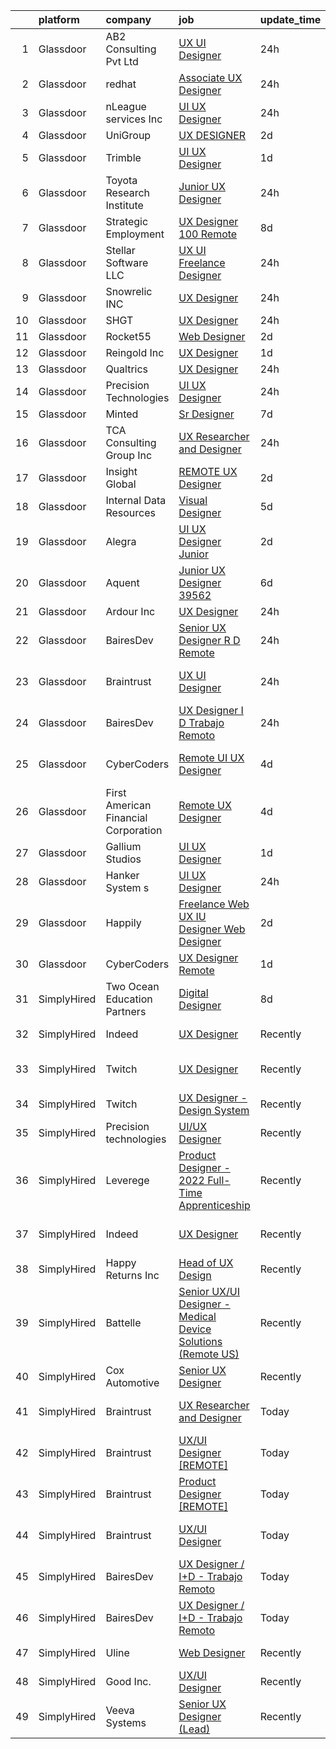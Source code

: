 

|    | platform    | company                              | job                                                                                                                                                                                                                                                                                                                                                                                                                                                                                                                                                                                                                                                                                                                                                                                                                                                                                                                                                                                                                                                                                                                                                                                                                                                                                                                                                                                                             | update_time   | location                   |
|---:|:------------|:-------------------------------------|:----------------------------------------------------------------------------------------------------------------------------------------------------------------------------------------------------------------------------------------------------------------------------------------------------------------------------------------------------------------------------------------------------------------------------------------------------------------------------------------------------------------------------------------------------------------------------------------------------------------------------------------------------------------------------------------------------------------------------------------------------------------------------------------------------------------------------------------------------------------------------------------------------------------------------------------------------------------------------------------------------------------------------------------------------------------------------------------------------------------------------------------------------------------------------------------------------------------------------------------------------------------------------------------------------------------------------------------------------------------------------------------------------------------|:--------------|:---------------------------|
|  1 | Glassdoor   | AB2 Consulting Pvt Ltd               | [UX UI Designer](https://www.glassdoor.com/partner/jobListing.htm?pos=117&ao=1136043&s=58&guid=00000183640cefa5b0f2b79767dd4015&src=GD_JOB_AD&t=SR&vt=w&ea=1&cs=1_7acb8640&cb=1663830913472&jobListingId=1008153458399&jrtk=3-0-1gdi0ps2vkcn5801-1gdi0ps3k2dhd000-12eb7601e2edcdb0-)                                                                                                                                                                                                                                                                                                                                                                                                                                                                                                                                                                                                                                                                                                                                                                                                                                                                                                                                                                                                                                                                                                                            | 24h           | Remote                     |
|  2 | Glassdoor   | redhat                               | [Associate UX Designer](https://www.glassdoor.com/partner/jobListing.htm?pos=119&ao=1136043&s=58&guid=00000183640cefa5b0f2b79767dd4015&src=GD_JOB_AD&t=SR&vt=w&cs=1_8a8780eb&cb=1663830913472&jobListingId=1008153514164&jrtk=3-0-1gdi0ps2vkcn5801-1gdi0ps3k2dhd000-1e2dbd33845386d9-)                                                                                                                                                                                                                                                                                                                                                                                                                                                                                                                                                                                                                                                                                                                                                                                                                                                                                                                                                                                                                                                                                                                          | 24h           | Georgia                    |
|  3 | Glassdoor   | nLeague services Inc                 | [UI UX Designer](https://www.glassdoor.com/partner/jobListing.htm?pos=126&ao=1136043&s=58&guid=00000183640cefa5b0f2b79767dd4015&src=GD_JOB_AD&t=SR&vt=w&ea=1&cs=1_1b455aad&cb=1663830913476&jobListingId=1008153899916&jrtk=3-0-1gdi0ps2vkcn5801-1gdi0ps3k2dhd000-9c5e67da28bca261-)                                                                                                                                                                                                                                                                                                                                                                                                                                                                                                                                                                                                                                                                                                                                                                                                                                                                                                                                                                                                                                                                                                                            | 24h           | Remote                     |
|  4 | Glassdoor   | UniGroup                             | [UX DESIGNER](https://www.glassdoor.com/partner/jobListing.htm?pos=118&ao=1136043&s=58&guid=00000183640cefa5b0f2b79767dd4015&src=GD_JOB_AD&t=SR&vt=w&ea=1&cs=1_1abaccce&cb=1663830913472&jobListingId=1008148976035&jrtk=3-0-1gdi0ps2vkcn5801-1gdi0ps3k2dhd000-3b66195573bfb278-)                                                                                                                                                                                                                                                                                                                                                                                                                                                                                                                                                                                                                                                                                                                                                                                                                                                                                                                                                                                                                                                                                                                               | 2d            | Remote                     |
|  5 | Glassdoor   | Trimble                              | [UI UX Designer](https://www.glassdoor.com/partner/jobListing.htm?pos=129&ao=1136043&s=58&guid=00000183640cefa5b0f2b79767dd4015&src=GD_JOB_AD&t=SR&vt=w&cs=1_fdd392f6&cb=1663830913476&jobListingId=1008151847220&jrtk=3-0-1gdi0ps2vkcn5801-1gdi0ps3k2dhd000-bf0cd59ca3e3c127-)                                                                                                                                                                                                                                                                                                                                                                                                                                                                                                                                                                                                                                                                                                                                                                                                                                                                                                                                                                                                                                                                                                                                 | 1d            | Princeton, NJ              |
|  6 | Glassdoor   | Toyota Research Institute            | [Junior UX Designer](https://www.glassdoor.com/partner/jobListing.htm?pos=103&ao=1110586&s=58&guid=00000183640cefa5b0f2b79767dd4015&src=GD_JOB_AD&t=SR&vt=w&ea=1&cs=1_2ac7496d&cb=1663830913470&jobListingId=1008154395626&cpc=1FDE87803EF93CD3&jrtk=3-0-1gdi0ps2vkcn5801-1gdi0ps3k2dhd000-f67843274f24dfd7--6NYlbfkN0DSgjPPcnEdvoK3uuxfISLALE6pB1FR7YSHOr_tSg5_QGIhoz_2VqUepdcKLBLI_zT8gjyfR1r67aOTbgheK19SQpXGle3g4VY2c30lMRAY4mIgBgEwCLhgJWsabSw76xIdLQzQTrpVtAGGFxggeZHQv2ARMYsVTb7oNmNoJVFJjyIc4Ag7TCw6L5Zzz4Ie4Gqws4HuVGvrmG2CqeKya_QsS-AK4n5RjOmNASzHW1YNdb3utd2R5x1G7aZ3qRJMQgTCWXa7KinToCeK_-kLj9YgvQgkPTokmvfQ28AZqX5VY5mWdU4WEt42ZD_CiC4SohVzqTN6WCJ8aIJGxPyc1A_s9e4hCmLCm4y2UBVGdWMGDY2VrTBbjaEzqgXmBnWP23MR0N8Sjpcr2p6ErN1W-KfhIkJL8hMDPQ-fK55bPYKgDWWAxwVmTmbhHmopxj4P6eeffs-LDaBQSX45nlozXCbeGMGYdp7rszEUp3bH-0ChkLBBI7L7Gfat0OwKjzhbycO-mgE6r4GmgoNxMJwxPSWorpK2FnN8vHereoxPAdedAN7pOr9eUwUclDTLPoJaLSxTOmMT_W1ScqcL3Uwu3Imz)                                                                                                                                                                                                                                                                                                                                                                                                                                                                   | 24h           | Los Altos, CA              |
|  7 | Glassdoor   | Strategic Employment                 | [UX Designer   100  Remote](https://www.glassdoor.com/partner/jobListing.htm?pos=106&ao=1110586&s=58&guid=00000183640cefa5b0f2b79767dd4015&src=GD_JOB_AD&t=SR&vt=w&ea=1&cs=1_18f4bed3&cb=1663830913471&jobListingId=1008137766632&cpc=6FC5BA77C9A4CD78&jrtk=3-0-1gdi0ps2vkcn5801-1gdi0ps3k2dhd000-d2518091f77dc495--6NYlbfkN0CLSf-jfoHigW1cBjtGRtm6_23EvXrANN9AHlQMkGJBi-HdtNOOcaQbCOUJzBwClh9UtAwD2k8FEfSwNqy_Upyq70Evp5tSKG0UP9ez9tZ_oUxr7we2plhRvRFHYgaqhJLAvqyFhIKWYZuM1uIY8rDtnTWSzLxSJgjgjHK6BNEhnuocKvqDADkSHusUbCcqlGQa79F0aWP7eqP6lUxpZ11mU9iQP05iYa24g3rTZ8lW_C7HKk1GaV9_FyEa7iFPkQbLUu3TvD8v8u6Z8jqE6XKiZliFzRFqPyOQlWl9rZekZuxQsgcthp_TE_Dw4pYgXbCph7rmoX8aqZVFWTlI5xDfwnlXI-G1KPCc6fkjL5395b_2-NOQVId9-DtF0WTGycZWTbvNU_GgKWxlDqMUtvZLrYqv6jNtR6lUWzUa_1hVtyWeqJMfSGVCPZqSk_9zz0EDKl-C1SBHAdh7g604L_7izwA0aqMSf6CZLolB12SYJgSA5VQTOip2mhEhlNpzqQS-EBv-Vb3hSsKs71xnIgaj8dbEBf5jYwlpjPGbSx_dPmg2v_HRs3MJGzjr8JFNdKY-5m_Y7J3M3g%3D%3D)                                                                                                                                                                                                                                                                                                                                                                                                                                                                | 8d            | Remote                     |
|  8 | Glassdoor   | Stellar Software  LLC                | [UX UI Freelance Designer](https://www.glassdoor.com/partner/jobListing.htm?pos=109&ao=1136043&s=58&guid=00000183640cefa5b0f2b79767dd4015&src=GD_JOB_AD&t=SR&vt=w&ea=1&cs=1_ab51dfcd&cb=1663830913471&jobListingId=1008153816308&jrtk=3-0-1gdi0ps2vkcn5801-1gdi0ps3k2dhd000-5c97b58db50d63fb-)                                                                                                                                                                                                                                                                                                                                                                                                                                                                                                                                                                                                                                                                                                                                                                                                                                                                                                                                                                                                                                                                                                                  | 24h           | Remote                     |
|  9 | Glassdoor   | Snowrelic INC                        | [UX Designer](https://www.glassdoor.com/partner/jobListing.htm?pos=112&ao=1136043&s=58&guid=00000183640cefa5b0f2b79767dd4015&src=GD_JOB_AD&t=SR&vt=w&ea=1&cs=1_c75f4898&cb=1663830913471&jobListingId=1008153883605&jrtk=3-0-1gdi0ps2vkcn5801-1gdi0ps3k2dhd000-a899f73d1e1a3442-)                                                                                                                                                                                                                                                                                                                                                                                                                                                                                                                                                                                                                                                                                                                                                                                                                                                                                                                                                                                                                                                                                                                               | 24h           | Remote                     |
| 10 | Glassdoor   | SHGT                                 | [UX Designer](https://www.glassdoor.com/partner/jobListing.htm?pos=115&ao=1136043&s=58&guid=00000183640cefa5b0f2b79767dd4015&src=GD_JOB_AD&t=SR&vt=w&ea=1&cs=1_f6df40e9&cb=1663830913471&jobListingId=1008154156079&jrtk=3-0-1gdi0ps2vkcn5801-1gdi0ps3k2dhd000-64eeaa902dd1110a-)                                                                                                                                                                                                                                                                                                                                                                                                                                                                                                                                                                                                                                                                                                                                                                                                                                                                                                                                                                                                                                                                                                                               | 24h           | Remote                     |
| 11 | Glassdoor   | Rocket55                             | [Web Designer](https://www.glassdoor.com/partner/jobListing.htm?pos=127&ao=1136043&s=58&guid=00000183640cefa5b0f2b79767dd4015&src=GD_JOB_AD&t=SR&vt=w&ea=1&cs=1_3c0333aa&cb=1663830913476&jobListingId=1008149616438&jrtk=3-0-1gdi0ps2vkcn5801-1gdi0ps3k2dhd000-a675e63e0f3e88f2-)                                                                                                                                                                                                                                                                                                                                                                                                                                                                                                                                                                                                                                                                                                                                                                                                                                                                                                                                                                                                                                                                                                                              | 2d            | Remote                     |
| 12 | Glassdoor   | Reingold Inc                         | [UX Designer](https://www.glassdoor.com/partner/jobListing.htm?pos=123&ao=1136043&s=58&guid=00000183640cefa5b0f2b79767dd4015&src=GD_JOB_AD&t=SR&vt=w&ea=1&cs=1_c27a0aa9&cb=1663830913475&jobListingId=1008151861367&jrtk=3-0-1gdi0ps2vkcn5801-1gdi0ps3k2dhd000-ac1fd1557ccabdda-)                                                                                                                                                                                                                                                                                                                                                                                                                                                                                                                                                                                                                                                                                                                                                                                                                                                                                                                                                                                                                                                                                                                               | 1d            | Remote                     |
| 13 | Glassdoor   | Qualtrics                            | [UX Designer](https://www.glassdoor.com/partner/jobListing.htm?pos=114&ao=1136043&s=58&guid=00000183640cefa5b0f2b79767dd4015&src=GD_JOB_AD&t=SR&vt=w&cs=1_12666d69&cb=1663830913471&jobListingId=1008154638370&jrtk=3-0-1gdi0ps2vkcn5801-1gdi0ps3k2dhd000-8cfed37a1446e5e1-)                                                                                                                                                                                                                                                                                                                                                                                                                                                                                                                                                                                                                                                                                                                                                                                                                                                                                                                                                                                                                                                                                                                                    | 24h           | Provo, UT                  |
| 14 | Glassdoor   | Precision Technologies               | [UI UX Designer](https://www.glassdoor.com/partner/jobListing.htm?pos=120&ao=1136043&s=58&guid=00000183640cefa5b0f2b79767dd4015&src=GD_JOB_AD&t=SR&vt=w&ea=1&cs=1_8584c9ce&cb=1663830913474&jobListingId=1008153517514&jrtk=3-0-1gdi0ps2vkcn5801-1gdi0ps3k2dhd000-2d960585090a0424-)                                                                                                                                                                                                                                                                                                                                                                                                                                                                                                                                                                                                                                                                                                                                                                                                                                                                                                                                                                                                                                                                                                                            | 24h           | Remote                     |
| 15 | Glassdoor   | Minted                               | [Sr  Designer](https://www.glassdoor.com/partner/jobListing.htm?pos=130&ao=1136043&s=58&guid=00000183640cefa5b0f2b79767dd4015&src=GD_JOB_AD&t=SR&vt=w&ea=1&cs=1_8a38a6eb&cb=1663830913476&jobListingId=1008141246954&jrtk=3-0-1gdi0ps2vkcn5801-1gdi0ps3k2dhd000-9e2a5c997f70ff55-)                                                                                                                                                                                                                                                                                                                                                                                                                                                                                                                                                                                                                                                                                                                                                                                                                                                                                                                                                                                                                                                                                                                              | 7d            | Remote                     |
| 16 | Glassdoor   | TCA Consulting Group Inc             | [UX Researcher and Designer](https://www.glassdoor.com/partner/jobListing.htm?pos=105&ao=1110586&s=58&guid=00000183640cefa5b0f2b79767dd4015&src=GD_JOB_AD&t=SR&vt=w&ea=1&cs=1_2d3536ea&cb=1663830913470&jobListingId=1008153525909&cpc=B101C867B3EF2D75&jrtk=3-0-1gdi0ps2vkcn5801-1gdi0ps3k2dhd000-1ef736aee8321e9f--6NYlbfkN0Aobqe4mQdrTym_OyFCqzynb13PIBNU1hL0lnlL5gTMpN6pH52VqJXUalRLeDBbiOuptqOJPXuehZnIw8QpPb2jPMDeeNJ6UiWMLtOlkQz-V0JlH_JBYKBik21Z-xUEs9uyq6TbzkNd_IcrpOP-XN3VH9jTcW32YbB-MWULNPyBLS225baab8F14stxZatny_88JznTAurB5tljvBd86ueLi5ZuPH_YywTpRVIZtzr3wG2BzgrtU7VBvW8860r3Gr16PzHctnYHfv_Zbmh8YqOxGfkybIxsbXfPhmxviaIXavDEn-54Ikk9j1PSrq7mrjbXfRetRJhSPARLslFp7GELlPdEJh4nh2Y5BoiB07zB9znky-ov8VPUVliGF_Q2tCjO_G2srT0mngg85H03Mn6iquXphMeKfVagd21AzY0fRIG0h5lNHtTaC6TY6JtWsCDla4-BqLvQx0PLaggrJP9kkaNSY0sLEbe4BongmMKOA-hbKP36Ou3X-6BmkkDnB-3jgo1UUD53MkowCGeItVlRd54ZV0jZd7U%3D)                                                                                                                                                                                                                                                                                                                                                                                                                                                                                                             | 24h           | Remote                     |
| 17 | Glassdoor   | Insight Global                       | [REMOTE   UX Designer](https://www.glassdoor.com/partner/jobListing.htm?pos=110&ao=1110586&s=58&guid=00000183640cefa5b0f2b79767dd4015&src=GD_JOB_AD&t=SR&vt=w&cs=1_bf0a02b9&cb=1663830913471&jobListingId=1008148595957&cpc=3BA4CE39D5B5DEF5&jrtk=3-0-1gdi0ps2vkcn5801-1gdi0ps3k2dhd000-d2d3cfe2d915fc67--6NYlbfkN0BKkHZu3wF05EeDimN_p6sYpKCMArvwa95YdH7UpkaBCqc7l59ErwqcbC5aSOjSpnG6HxC-xEdQq3prwWxMdfXPmoOwwJdb1LBKhi9KXyzCMCDDb9-N0fMEcW48dyvfH6Pj1QEWTdZDqMFPpVSzEAzd52k_WHDW1xv577nZC-jluHKQfb5pdH9xvzgk6pBkhhfoyXVY707eA21OhiM1jqeCjMdyTEsbe8mFNY92p941yFFwLXzp4VXEQPosYmKRsYwN3szfRwkq9kzCsrchCxIXM6-ato9l372En1-BS3g_8h-GcgHt2TNAtyMXROMp8LGP5YCN4bSvLcgnV7j9yLDoMki6LaHuqD0dPtJemr0qUBEStnGpGi_PHH9Ob2j3g_u3omGLyhCWHA4035OPqvhwHvW8udw2yx0bQ6nKDr_1smMjduSWteNSi-iAfwUXDbtuz_9o869ONlvc-BpjCvLuNd_OSW-yPoSzCF2wgC3bWRHyxQ0HVuAN)                                                                                                                                                                                                                                                                                                                                                                                                                                                                                                                                                                      | 2d            | Philadelphia, PA           |
| 18 | Glassdoor   | Internal Data Resources              | [Visual Designer](https://www.glassdoor.com/partner/jobListing.htm?pos=107&ao=1110586&s=58&guid=00000183640cefa5b0f2b79767dd4015&src=GD_JOB_AD&t=SR&vt=w&ea=1&cs=1_f79b4642&cb=1663830913471&jobListingId=1008144747742&cpc=3BA4CE39D5B5DEF5&jrtk=3-0-1gdi0ps2vkcn5801-1gdi0ps3k2dhd000-4f85c4946241a77b--6NYlbfkN0D-IIHpRgNhhiguU_t6VlqfhfFf3-SclHiEW6RanCpGL8wFVSAuk-AYI9mZ-8RRobdSsNBjI_YL_T6vgtWjjpYnO6jHzn2yzDMqO9uVUSI6dTywGxEXfqAEn_gSOqvJuYR9q3m2dtMdRBfvhUYTDDt5uezfNUcst87bHAGPI7DBV0QruRXBh4TxhoB1bo671sH1T7xdbHdLZJU9LcAVsHJVitUdfoBXKo3Pjf8PEnNEI-ZCz-2L2l04H0Rq0zEe3db6_XUtgAUBaf6DkKvCGzehw7dGDqp_6rm2jnPaq8G-aj9butHk24ellAs1BQpUCJ0i2KSBgW2evFrhjxr0DjWGSxxj4rxPEzIgNT_TrBR_3PtPs7YS8mgHMOV07147EnK6fNsZLBWxwXtXL3fu-0qLG7fNPWm6k1Uy3cO45_2120mUFb1ChBx5rrsqmJP0sHrkF7vZ7IDERcjfr6TglMcNUq2clwXvz4lr2z2_c-MitoJ89kuiSfu9VYCbUic6f9g%3D)                                                                                                                                                                                                                                                                                                                                                                                                                                                                                                                                                        | 5d            | Remote                     |
| 19 | Glassdoor   | Alegra                               | [UI UX Designer Junior](https://www.glassdoor.com/partner/jobListing.htm?pos=116&ao=1136043&s=58&guid=00000183640cefa5b0f2b79767dd4015&src=GD_JOB_AD&t=SR&vt=w&ea=1&cs=1_e95979c2&cb=1663830913471&jobListingId=1008149723873&jrtk=3-0-1gdi0ps2vkcn5801-1gdi0ps3k2dhd000-78528d52a11542e8-)                                                                                                                                                                                                                                                                                                                                                                                                                                                                                                                                                                                                                                                                                                                                                                                                                                                                                                                                                                                                                                                                                                                     | 2d            | Remote                     |
| 20 | Glassdoor   | Aquent                               | [Junior UX Designer   39562](https://www.glassdoor.com/partner/jobListing.htm?pos=111&ao=1110586&s=58&guid=00000183640cefa5b0f2b79767dd4015&src=GD_JOB_AD&t=SR&vt=w&cs=1_253f663a&cb=1663830913471&jobListingId=1008143268343&cpc=3BA4CE39D5B5DEF5&jrtk=3-0-1gdi0ps2vkcn5801-1gdi0ps3k2dhd000-60d6663289edea4d--6NYlbfkN0DMrcEu7yrtATojKJA7cEzGQ3FdRGWLh0CZQInL4ECGI9gD0Wolx9R2EDT7B77c2cQMRQOZ1xQi8gwATJaMeFYXO-vAbsfBUomsQt7k-RDmrDJoQ113Qu_uPDp7nmZmS5hzAkgk13Cp27GhZwqqilOnjEifrkJUyaTiM-8FdwIlMiHInxKWpf6hm2Ke2mOpLX9rXT3EP7A_KiY_dxIDdWLtwj7PHpf9rLspOUt2l7KOz3ycXzKxvwnWuafr8Hq9L3Tsg-RGvcFnXHtx86VIzJpQMb7hxwRPPefwMFAnujJO2_c5iI1xOclFwB1PlmbCY08iKuQ1-Pu0pt4y9xhCPPbulLKnWKF-KzEHTlcXAu5fpO83AOKASFtiKsnhXwBeSRSHXAwSEY3LKwznRhztjYvXDiHCpLUF9NKOG3Nc2ygj4xdbRlvbk99hzgLL3NIxbFq-k2nIWmX_EFVkumfnrbNF)                                                                                                                                                                                                                                                                                                                                                                                                                                                                                                                                                                                                | 6d            | Remote                     |
| 21 | Glassdoor   | Ardour Inc                           | [UX Designer](https://www.glassdoor.com/partner/jobListing.htm?pos=113&ao=1136043&s=58&guid=00000183640cefa5b0f2b79767dd4015&src=GD_JOB_AD&t=SR&vt=w&ea=1&cs=1_f54acc90&cb=1663830913471&jobListingId=1008153822230&jrtk=3-0-1gdi0ps2vkcn5801-1gdi0ps3k2dhd000-70ce618b7e4fe132-)                                                                                                                                                                                                                                                                                                                                                                                                                                                                                                                                                                                                                                                                                                                                                                                                                                                                                                                                                                                                                                                                                                                               | 24h           | Remote                     |
| 22 | Glassdoor   | BairesDev                            | [Senior UX Designer   R D   Remote](https://www.glassdoor.com/partner/jobListing.htm?pos=102&ao=1110586&s=58&guid=00000183640cefa5b0f2b79767dd4015&src=GD_JOB_AD&t=SR&vt=w&cs=1_98cd67fb&cb=1663830913470&jobListingId=1008153490234&cpc=8795CF9063CD573D&jrtk=3-0-1gdi0ps2vkcn5801-1gdi0ps3k2dhd000-736fded662f3bd26--6NYlbfkN0BfEGkshao4EhrCCf7LYqKO8VNtf9vkQrewuI3DmTR_-G3zJxSBeo1ORWaJUaUR2cJI3o73wb8YKeJBv-loCr3a_WB9HQ9dBJsGQtSWoZnOyBvFDAdWh6Afw8EEy_IQOJy0prauqTkud8Fk1Hx_f_Nn6BBHXjGUI4yk7pBQaBA-W2fx4qBmwk0Y7dd6O4FvoMSoFhFYxn3gYEnyZBmS3QUvjI1ZGZ90iae3jzjckMFP4TwhpieSIDYSo72gc2HZ0GwKNoxdACn-nP2ejdf8d-uCZTapLuI58WHSbogx_qht097NcNFnTL8qWTWboqQ3TRFSV5AWtMAoEcXklIslqN4l7ZqszWbE0Vg7gXQcxdGFsMm58HmJ18bkrwsZrWYCmCSI4qY6E6Az2_3glshoFm8nT9nqQdTKCI6fg2S5KiwQVaYVKYFJ3qtu0tG_Ki2d_vmLK6gkTh6Az0zsu9e8CaPWG3BSPG0GeaTG7EMKU41n8LV4j9Omm6NV3sFS_Ra6u81yv7A_RN3CaLPdj3VJcXZCzGKt4U9O92blNh0mEotKHqfa0mqIN0QEcjAa3ERZ_NmDCmYOmrwIvHrbTEKHCAce)                                                                                                                                                                                                                                                                                                                                                                                                                                                         | 24h           | Colon, PA                  |
| 23 | Glassdoor   | Braintrust                           | [UX UI Designer](https://www.glassdoor.com/partner/jobListing.htm?pos=128&ao=1136043&s=58&guid=00000183640cefa5b0f2b79767dd4015&src=GD_JOB_AD&t=SR&vt=w&ea=1&cs=1_85cf04ea&cb=1663830913476&jobListingId=1008154107843&jrtk=3-0-1gdi0ps2vkcn5801-1gdi0ps3k2dhd000-7e27e1b8f4ca8050-)                                                                                                                                                                                                                                                                                                                                                                                                                                                                                                                                                                                                                                                                                                                                                                                                                                                                                                                                                                                                                                                                                                                            | 24h           | San Francisco, CA          |
| 24 | Glassdoor   | BairesDev                            | [UX Designer   I D   Trabajo Remoto](https://www.glassdoor.com/partner/jobListing.htm?pos=101&ao=1110586&s=58&guid=00000183640cefa5b0f2b79767dd4015&src=GD_JOB_AD&t=SR&vt=w&cs=1_7b8b2076&cb=1663830913470&jobListingId=1008153487086&cpc=AC285F3A3ECA6BB0&jrtk=3-0-1gdi0ps2vkcn5801-1gdi0ps3k2dhd000-7c2fd758b580ac25--6NYlbfkN0BfEGkshao4EhrCCf7LYqKO8VNtf9vkQrewuI3DmTR_-G3zJxSBeo1ORWaJUaUR2cJI3o73wb8YKc5LKN8LXL-jw0hovnjpfgcvANBgl_lGb8T0bI_cUVDnP0Wa5V92N-zT7luLpCE5WYxSyLDf37EibhOh2VLOkh2Xm9LOQCaaYSwjWxXRih0GzZYYQtLxYXzm_Ip955dIqopk-vqnR3gHLJzsurET5gT1ygVLrh4Dk36TLIyyXqHXrTJ7LtxssXZp4-eMLWvGzQ_7M-G6TL67e9p6vnDstfvOf3fsUwtVS2dbGYU7suAwLNDv-lIHMfY_KoQDMEjgb1cYNvw8TT0XCZCk7k4BAdTyVQPn0NIqH0lJnSuUuB9aQVf_Ux-9tR59PrjCcX3mFzjQkbRF7D_bPvJaTSp9tgIbCYqgZvhtRsfpyW2KCf-aXhVlcL4btIGfWKrFKMSogLBXh-MjI2IxqJfMK4RL3DMcCTX0QGdnMJAslC0H1J1fv0Sbd4VQPwlxTFVkZp-EeRLl5C5m3ele-vl-MXDMeMML-N0KBzKrvmnetMOs7SHcrlCD74xumx4uGZ1WmaFwABXfJD-LfG_X)                                                                                                                                                                                                                                                                                                                                                                                                                                                        | 24h           | Colon, PA                  |
| 25 | Glassdoor   | CyberCoders                          | [Remote UI UX Designer](https://www.glassdoor.com/partner/jobListing.htm?pos=108&ao=1110586&s=58&guid=00000183640cefa5b0f2b79767dd4015&src=GD_JOB_AD&t=SR&vt=w&ea=1&cs=1_9ae9d3d5&cb=1663830913471&jobListingId=1008146723178&cpc=6FC5BA77C9A4CD78&jrtk=3-0-1gdi0ps2vkcn5801-1gdi0ps3k2dhd000-caaa61160b77ce38--6NYlbfkN0CpFJQzrgRR8WqXWK1qKKEqALWJw739KlKqr2H-MSI4eoBlI4EFrmor2FYZMP3muM3kmBJ_hE_tStrtCJh5dFSwkR86UwUpG22wqyc8vLj7sM0pPtCVKz6cd5zYTdwG7e_M5hJB5l8PYM3dk96ms8aQ5GVvCOLfwLBeHrQ-3pBd8PRYxbPht_kAu-5QIrmKvL04hPLzai6wTh_o7g7el8fB03Fm5g41K7vN03CqtZFLnJFuEZ6mA0FkWV52T7JqpZCluudKHNP8iVfVvwwcJLpDP08DihuVKu9knE5ic5qLJTviMvLWLAMQ_CAuXPiJSOidOF7d4IzG3CxWMqPj2bxqDe8RW-10qmkchfYPtt9r69GWQiqN9ohKRMTv_pN3HL1Y77kbbNZkSDYr79sv77_eELIJ5faap5Dswmokp7_TL5JP9nEfBoEikQrF_QBN4s81bi6SZ0Y6J7SrZ4f4nLj-D-PA9D04SGqOMb0vbgsLlV1GZYrXMWuEubFpk5qxIBd0Mb-g7Ht1rq1LVHQd-MeSqwXH7f-YhUGFKaK6dP5k2sDsDDFNvfdBg0wM0APbQusH9WLDpTi9Cwtl-8RDxcko3sZCgel2nGsbOICImQZSmc6S-7EOnllzn86zflUafGmdapmbaoJze_IrlW1OxF9Oe7E-d2ePPvaJm17ITYCNNyUNSwvyeVBpzCUyaOO4YwnzfbN10ZvQbxO104dyUZnKAUz-MxL5Zwl-Vg18oKngbRAPn29CsJPj2OzAnymaCYiVOKoKfr5REOT68D_mmNEOgfuF_MZNfPxyscAhgWYl5S8rPnUv4jgjoRSKN5oYGMn0ZNVh_Spka4IfUobWd2-74QSA1AI-dOq8KB6xJji4eZSXXw22s2qB1V2GqsU3MncUkWHAW6c_zZMp2T9Kw01gVSYkNA6XdWui5UOR1Nli3DRpemy6btDfXvbq1DN1oH-SLGVv4p0Dn4GtmSDyrCUnHU7vhs7nd28QSIFyRBCth9ViBXHjlKm0akLIMPlkMG7ZofITjLClZw%3D%3D)    | 4d            | San Francisco, CA          |
| 26 | Glassdoor   | First American Financial Corporation | [Remote   UX Designer](https://www.glassdoor.com/partner/jobListing.htm?pos=121&ao=1136043&s=58&guid=00000183640cefa5b0f2b79767dd4015&src=GD_JOB_AD&t=SR&vt=w&cs=1_4aa618c5&cb=1663830913474&jobListingId=1008146313779&jrtk=3-0-1gdi0ps2vkcn5801-1gdi0ps3k2dhd000-61df05c1ca215d9e-)                                                                                                                                                                                                                                                                                                                                                                                                                                                                                                                                                                                                                                                                                                                                                                                                                                                                                                                                                                                                                                                                                                                           | 4d            | Santa Ana, CA              |
| 27 | Glassdoor   | Gallium Studios                      | [UI UX Designer](https://www.glassdoor.com/partner/jobListing.htm?pos=122&ao=1136043&s=58&guid=00000183640cefa5b0f2b79767dd4015&src=GD_JOB_AD&t=SR&vt=w&cs=1_2ff8bb36&cb=1663830913474&jobListingId=1008150687003&jrtk=3-0-1gdi0ps2vkcn5801-1gdi0ps3k2dhd000-93939710f5f147ad-)                                                                                                                                                                                                                                                                                                                                                                                                                                                                                                                                                                                                                                                                                                                                                                                                                                                                                                                                                                                                                                                                                                                                 | 1d            | Remote                     |
| 28 | Glassdoor   | Hanker System s                      | [UI UX Designer](https://www.glassdoor.com/partner/jobListing.htm?pos=125&ao=1136043&s=58&guid=00000183640cefa5b0f2b79767dd4015&src=GD_JOB_AD&t=SR&vt=w&ea=1&cs=1_9dfdab86&cb=1663830913476&jobListingId=1008153786719&jrtk=3-0-1gdi0ps2vkcn5801-1gdi0ps3k2dhd000-b62894dd6c9e5cf9-)                                                                                                                                                                                                                                                                                                                                                                                                                                                                                                                                                                                                                                                                                                                                                                                                                                                                                                                                                                                                                                                                                                                            | 24h           | Remote                     |
| 29 | Glassdoor   | Happily                              | [Freelance Web UX IU Designer  Web Designer ](https://www.glassdoor.com/partner/jobListing.htm?pos=124&ao=1136043&s=58&guid=00000183640cefa5b0f2b79767dd4015&src=GD_JOB_AD&t=SR&vt=w&ea=1&cs=1_924ef1d6&cb=1663830913475&jobListingId=1008148857685&jrtk=3-0-1gdi0ps2vkcn5801-1gdi0ps3k2dhd000-2b3db2286f6dbc82-)                                                                                                                                                                                                                                                                                                                                                                                                                                                                                                                                                                                                                                                                                                                                                                                                                                                                                                                                                                                                                                                                                               | 2d            | Remote                     |
| 30 | Glassdoor   | CyberCoders                          | [UX Designer  Remote ](https://www.glassdoor.com/partner/jobListing.htm?pos=104&ao=1110586&s=58&guid=00000183640cefa5b0f2b79767dd4015&src=GD_JOB_AD&t=SR&vt=w&ea=1&cs=1_cd7f023d&cb=1663830913470&jobListingId=1008152463001&cpc=451933188B21919D&jrtk=3-0-1gdi0ps2vkcn5801-1gdi0ps3k2dhd000-fd19f2763f9c61ec--6NYlbfkN0CpFJQzrgRR8WqXWK1qKKEqALWJw739KlKqr2H-MSI4eoBlI4EFrmor2FYZMP3muM3oVLaOs4f3sLcCBxH9R1e6e7nDrV7NunQqenhF4hcKV7nEPi8A5r8Q9sGPY5D2m5rh_ahfEfNEFjGEsazTp8YN4XE75v_t0aypnicVtJF6nkR68Lx6qm7jPyJLO_8-dRxzNgOZU8aKI4nUgKg6bXpoJXNSDhcjUQR-WFURWZGYDUv-A3z963SizpjzwIkax6cPOhGaQP9P_gSWV4001FQSHVpy1FNScjKioGtSoaL_9gtevgetfWTsATf6HtW7jIcxonZ-g5cljims6c6id5PTsM94BiokU0uhz4P2nx7ua-o3FFdtTLoa4zf64X2sZWAXo0QxhXNjwikr10PtLx19xsBoU0RFhKh08UhF6zhwhWpz90roOBDIHZXVq7Lc91Hx8JLjOHL9WTKWK-A04Yyzd3y6ccE9dFheaBX_Lum6sE4FrfaIJexAcd3O3rNxeKLy-mkSyCiO0jDYXAjZ8yJyTlhkkI9hqn_PyPIUIEWVblXOq_RUw5gnq2AzxQvAHWOwL_QabW0NOvI0waWRv_pMvIf1AKeABHhxSazgsAjoI33F-vZwwPDRQZ7Q6zqvh1ziY1A_nnQj2_hhrN1vR6RJsenpBIlY1ziRfGtra5fI-a5blTEGuhGrR3XU3KK4aGqA58g5QkVJU3zkDJpsMiOYqwuwNahMU7_7eVkgjoypO7ZXUA4Yw5YDbiHm8JkcduOHFFbROsun5VJ_NmW2sew6TqAfxBN-1nUBw4ST81UkAtfCwhd99tRLMWermn8pfzGQG0ywUa6uqUvtJeras7CyL-bprfHm1qgF2t_e7EYHzGS2_5F-kBUqk3ME98DWHnv0qsTbeSwnyPOFXo3g0og3gwzpVh5JS1JVSiUeukCKBli8PtPKEe6FbsHy6MZKzJDgro-_mK54nSuJct2JoJ703ry1DixIyMRLdIREpGt59JpqDs3OYXgAXK0fAMHt96uYBJ3pymAlGFYUsSTwMYG6) | 1d            | Frankfort, KY              |
| 31 | SimplyHired | Two Ocean Education Partners         | [Digital Designer](https://www.simplyhired.com/job/DFR_hWlm-M0ZL_xiBPlm1UgVrlbX8NkPqdTwWBFOJFHq0bT6DhH_1Q?q=ux+designer)                                                                                                                                                                                                                                                                                                                                                                                                                                                                                                                                                                                                                                                                                                                                                                                                                                                                                                                                                                                                                                                                                                                                                                                                                                                                                        | 8d            | Richmond, VA               |
| 32 | SimplyHired | Indeed                               | [UX Designer](https://www.simplyhired.com/job/URziMhrNTaKa1PLKfIfrhF-GuRmaj4gn2FhVHZfhBU3tWsV0R0J4dw?q=ux+designer)                                                                                                                                                                                                                                                                                                                                                                                                                                                                                                                                                                                                                                                                                                                                                                                                                                                                                                                                                                                                                                                                                                                                                                                                                                                                                             | Recently      | United States              |
| 33 | SimplyHired | Twitch                               | [UX Designer](https://www.simplyhired.com/job/EDo_Qvr7vFIdWM6egrHL50-2QdTdA4HmO_WRL0tGp1BAcwz7azruXQ?q=ux+designer)                                                                                                                                                                                                                                                                                                                                                                                                                                                                                                                                                                                                                                                                                                                                                                                                                                                                                                                                                                                                                                                                                                                                                                                                                                                                                             | Recently      | San Francisco, CA          |
| 34 | SimplyHired | Twitch                               | [UX Designer - Design System](https://www.simplyhired.com/job/s3nvw9yLD8nh8qTCX9jNzcRNgphUIUXmU_aoGxtr31pp5n0KxHC4JQ?q=ux+designer)                                                                                                                                                                                                                                                                                                                                                                                                                                                                                                                                                                                                                                                                                                                                                                                                                                                                                                                                                                                                                                                                                                                                                                                                                                                                             | Recently      | Seattle, WA                |
| 35 | SimplyHired | Precision technologies               | [UI/UX Designer](https://www.simplyhired.com/job/cWr2rPoLxWDNoFIQlRfeQ64JwR5m0LmTjei-5c5sIwlwOaTLRXS0Yg?q=ux+designer)                                                                                                                                                                                                                                                                                                                                                                                                                                                                                                                                                                                                                                                                                                                                                                                                                                                                                                                                                                                                                                                                                                                                                                                                                                                                                          | Recently      | Remote                     |
| 36 | SimplyHired | Leverege                             | [Product Designer - 2022 Full-Time Apprenticeship](https://www.simplyhired.com/job/f2PnrkNkoKjnF_c7MsOM41LbDj7RDHIKkfuGC1pKOOPB0dNQ0HmV5w?q=ux+designer)                                                                                                                                                                                                                                                                                                                                                                                                                                                                                                                                                                                                                                                                                                                                                                                                                                                                                                                                                                                                                                                                                                                                                                                                                                                        | Recently      | Remote                     |
| 37 | SimplyHired | Indeed                               | [UX Designer](https://www.simplyhired.com/job/URziMhrNTaKa1PLKfIfrhF-GuRmaj4gn2FhVHZfhBU3tWsV0R0J4dw?q=ux+designer)                                                                                                                                                                                                                                                                                                                                                                                                                                                                                                                                                                                                                                                                                                                                                                                                                                                                                                                                                                                                                                                                                                                                                                                                                                                                                             | Recently      | United States +2 locations |
| 38 | SimplyHired | Happy Returns Inc                    | [Head of UX Design](https://www.simplyhired.com/job/eOuXi403Ah_XkIndcqbcOHfbj-9upRnCBZFyp_sLA8pUZCNIFBKfkQ?q=ux+designer)                                                                                                                                                                                                                                                                                                                                                                                                                                                                                                                                                                                                                                                                                                                                                                                                                                                                                                                                                                                                                                                                                                                                                                                                                                                                                       | Recently      | Los Angeles, CA            |
| 39 | SimplyHired | Battelle                             | [Senior UX/UI Designer - Medical Device Solutions (Remote US)](https://www.simplyhired.com/job/6BVqH7iBsSK5vomQZonaGuHlIzqlhBKgxKd9wCH9Ok5xVYSW8MXSVA?q=ux+designer)                                                                                                                                                                                                                                                                                                                                                                                                                                                                                                                                                                                                                                                                                                                                                                                                                                                                                                                                                                                                                                                                                                                                                                                                                                            | Recently      | Columbus, OH               |
| 40 | SimplyHired | Cox Automotive                       | [Senior UX Designer](https://www.simplyhired.com/job/PeDpke324-L0T5Xy25C-4J7t8XPinRl0PJ3b89_UnE7q4ntKN4C1sA?q=ux+designer)                                                                                                                                                                                                                                                                                                                                                                                                                                                                                                                                                                                                                                                                                                                                                                                                                                                                                                                                                                                                                                                                                                                                                                                                                                                                                      | Recently      | Atlanta, GA                |
| 41 | SimplyHired | Braintrust                           | [UX Researcher and Designer](https://www.simplyhired.com/job/oblkphB3V7m_Ux95Kli8cMkEOI6-ssn-Uq5bMKKLzVYxHDyqeYkdOA?q=ux+designer)                                                                                                                                                                                                                                                                                                                                                                                                                                                                                                                                                                                                                                                                                                                                                                                                                                                                                                                                                                                                                                                                                                                                                                                                                                                                              | Today         | San Francisco, CA          |
| 42 | SimplyHired | Braintrust                           | [UX/UI Designer [REMOTE]](https://www.simplyhired.com/job/Yp6kPDe1q5pVD_uZu2I2vgDoJVYaUK2rz28fBuGSJkC7Lh2DmTLBSQ?q=ux+designer)                                                                                                                                                                                                                                                                                                                                                                                                                                                                                                                                                                                                                                                                                                                                                                                                                                                                                                                                                                                                                                                                                                                                                                                                                                                                                 | Today         | San Francisco, CA          |
| 43 | SimplyHired | Braintrust                           | [Product Designer [REMOTE]](https://www.simplyhired.com/job/jGeBq-d71qao0UbOeqoaoTL_vXExQAu4PHstJr8P_aUy0JwCorvAaA?q=ux+designer)                                                                                                                                                                                                                                                                                                                                                                                                                                                                                                                                                                                                                                                                                                                                                                                                                                                                                                                                                                                                                                                                                                                                                                                                                                                                               | Today         | San Francisco, CA          |
| 44 | SimplyHired | Braintrust                           | [UX/UI Designer](https://www.simplyhired.com/job/LTCU1TdyPwPAcvuyRxpLvDk-ecMXjVBxJfkcPxR1rsEOVgKCbJoNCw?q=ux+designer)                                                                                                                                                                                                                                                                                                                                                                                                                                                                                                                                                                                                                                                                                                                                                                                                                                                                                                                                                                                                                                                                                                                                                                                                                                                                                          | Today         | San Francisco, CA          |
| 45 | SimplyHired | BairesDev                            | [UX Designer / I+D - Trabajo Remoto](https://www.simplyhired.com/job/yl_RiRQYj99jD9S41gLpVsI4OtB5Yq4T34UtdR0JLfprziOY0t2Z-g?q=ux+designer)                                                                                                                                                                                                                                                                                                                                                                                                                                                                                                                                                                                                                                                                                                                                                                                                                                                                                                                                                                                                                                                                                                                                                                                                                                                                      | Today         | Colon, PA                  |
| 46 | SimplyHired | BairesDev                            | [UX Designer / I+D - Trabajo Remoto](https://www.simplyhired.com/job/yl_RiRQYj99jD9S41gLpVsI4OtB5Yq4T34UtdR0JLfprziOY0t2Z-g?q=ux+designer)                                                                                                                                                                                                                                                                                                                                                                                                                                                                                                                                                                                                                                                                                                                                                                                                                                                                                                                                                                                                                                                                                                                                                                                                                                                                      | Today         | Colon, PA                  |
| 47 | SimplyHired | Uline                                | [Web Designer](https://www.simplyhired.com/job/kI5kUAq-InikRw-9L7E4f0451pjqb3sKTzg2rEtjPg4g-FlQB3FIdQ?q=ux+designer)                                                                                                                                                                                                                                                                                                                                                                                                                                                                                                                                                                                                                                                                                                                                                                                                                                                                                                                                                                                                                                                                                                                                                                                                                                                                                            | Recently      | Pleasant Prairie, WI       |
| 48 | SimplyHired | Good Inc.                            | [UX/UI Designer](https://www.simplyhired.com/job/HvE6aCFPM-zFV3idodQwFUBkCWe1HEIKTwH6kF4p00XmzWxjSwQ6sw?q=ux+designer)                                                                                                                                                                                                                                                                                                                                                                                                                                                                                                                                                                                                                                                                                                                                                                                                                                                                                                                                                                                                                                                                                                                                                                                                                                                                                          | Recently      | Remote                     |
| 49 | SimplyHired | Veeva Systems                        | [Senior UX Designer (Lead)](https://www.simplyhired.com/job/zotqg0LNyggwCvIVEN0GQD5X9uMwPE4Ruxm9_8sypuf_l-NU82U_IQ?q=ux+designer)                                                                                                                                                                                                                                                                                                                                                                                                                                                                                                                                                                                                                                                                                                                                                                                                                                                                                                                                                                                                                                                                                                                                                                                                                                                                               | Recently      | Boston, MA                 |
